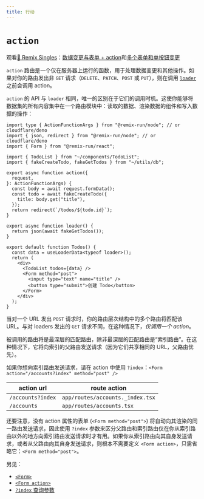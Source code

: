 ```yaml
---
title: 行动
---
```


# `action`

<docs-success>观看<a href="https://www.youtube.com/playlist?list=PLXoynULbYuEDG2wBFSZ66b85EIspy3fy6">📼 Remix Singles</a>：<a href="https://www.youtube.com/watch?v=Iv25HAHaFDs&list=PLXoynULbYuEDG2wBFSZ66b85EIspy3fy6">数据变更与表单 + action</a>和<a href="https://www.youtube.com/watch?v=w2i-9cYxSdc&list=PLXoynULbYuEDG2wBFSZ66b85EIspy3fy6">多个表单和单按钮变更</a></docs-success>

`action` 路由是一个仅在服务器上运行的函数，用于处理数据变更和其他操作。如果对你的路由发出非 `GET` 请求（`DELETE`、`PATCH`、`POST` 或 `PUT`），则在调用 [`loader`][loader] 之前会调用 action。

`action` 的 API 与 `loader` 相同，唯一的区别在于它们的调用时机。这使你能够将数据集的所有内容集中在一个路由模块中：读取的数据、渲染数据的组件和写入数据的操作：

```tsx
import type { ActionFunctionArgs } from "@remix-run/node"; // or cloudflare/deno
import { json, redirect } from "@remix-run/node"; // or cloudflare/deno
import { Form } from "@remix-run/react";

import { TodoList } from "~/components/TodoList";
import { fakeCreateTodo, fakeGetTodos } from "~/utils/db";

export async function action({
  request,
}: ActionFunctionArgs) {
  const body = await request.formData();
  const todo = await fakeCreateTodo({
    title: body.get("title"),
  });
  return redirect(`/todos/${todo.id}`);
}

export async function loader() {
  return json(await fakeGetTodos());
}

export default function Todos() {
  const data = useLoaderData<typeof loader>();
  return (
    <div>
      <TodoList todos={data} />
      <Form method="post">
        <input type="text" name="title" />
        <button type="submit">创建 Todo</button>
      </Form>
    </div>
  );
}
```

当对一个 URL 发出 `POST` 请求时，你的路由层次结构中的多个路由将匹配该 URL。与对 loaders 发出的 `GET` 请求不同，在这种情况下，_仅调用一个 action_。

<docs-info>被调用的路由将是最深层的匹配路由，除非最深层的匹配路由是“索引路由”。在这种情况下，它将向索引的父路由发送请求（因为它们共享相同的 URL，父路由优先）。</docs-info>

如果你想向索引路由发送请求，请在 action 中使用 `?index`：`<Form action="/accounts?index" method="post" />`

| action url        | route action                     |
| ----------------- | -------------------------------- |
| `/accounts?index` | `app/routes/accounts._index.tsx` |
| `/accounts`       | `app/routes/accounts.tsx`        |

还要注意，没有 action 属性的表单 (`<Form method="post">`) 将自动向其渲染的同一路由发送请求，因此使用 `?index` 参数来区分父路由和索引路由仅在你从索引路由以外的地方向索引路由发送请求时才有用。如果你从索引路由向其自身发送请求，或者从父路由向其自身发送请求，则根本不需要定义 `<Form action>`，只需省略它：`<Form method="post">`。

另见：

- [`<Form>`][form-component]
- [`<Form action>`][form-component-action]
- [`?index` 查询参数][index-query-param]

[loader]: ./loader
[form-component]: ../components/form
[form-component-action]: ../components/form#action
[index-query-param]: ../guides/index-query-param